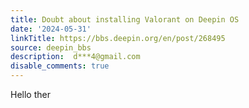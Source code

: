 ```yaml
---
title: Doubt about installing Valorant on Deepin OS
date: '2024-05-31'
linkTitle: https://bbs.deepin.org/en/post/268495
source: deepin_bbs
description:  d***4@gmail.com 
disable_comments: true
---
```

Hello ther
